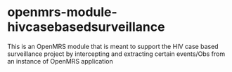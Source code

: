 # openmrs-module-hivcasebasedsurveillance
This is an OpenMRS module that is meant to support the HIV case based surveillance project by intercepting and extracting certain events/Obs from an instance of OpenMRS application
